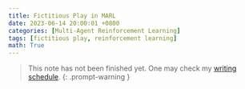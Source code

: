```yaml
---
title: Fictitious Play in MARL
date: 2023-06-14 20:00:01 +0800
categories: [Multi-Agent Reinforcement Learning]
tags: [fictitious play, reinforcement learning]
math: True
---
```


 > This note has not been finished yet. One may check my [writing schedule](https://yuelin301.github.io/posts/Schedule/).
{: .prompt-warning }